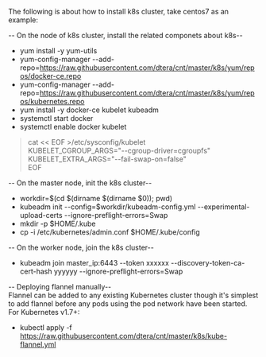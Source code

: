 The following is about how to install k8s cluster, take centos7 as an example:

-- On the node of k8s cluster, install the related componets about k8s--
* yum install -y yum-utils
* yum-config-manager --add-repo=https://raw.githubusercontent.com/dtera/cnt/master/k8s/yum/repos/docker-ce.repo
* yum-config-manager --add-repo=https://raw.githubusercontent.com/dtera/cnt/master/k8s/yum/repos/kubernetes.repo
* yum install -y docker-ce kubelet kubeadm
* systemctl start docker
* systemctl enable docker kubelet

> cat << EOF >/etc/sysconfig/kubelet  
KUBELET_CGROUP_ARGS="--cgroup-driver=cgroupfs"  
KUBELET_EXTRA_ARGS="--fail-swap-on=false"  
EOF

-- On the master node, init the k8s cluster--
* workdir=$(cd $(dirname $(dirname $0)); pwd)
* kubeadm init --config=$workdir/kubeadm-config.yml --experimental-upload-certs --ignore-preflight-errors=Swap
* mkdir -p $HOME/.kube
* cp -i /etc/kubernetes/admin.conf $HOME/.kube/config

-- On the worker node, join the k8s cluster--
* kubeadm join master_ip:6443 --token xxxxxx --discovery-token-ca-cert-hash yyyyyy --ignore-preflight-errors=Swap

-- Deploying flannel manually--  
Flannel can be added to any existing Kubernetes cluster though it's simplest to add flannel before any pods using the pod network have been started. For Kubernetes v1.7+:
* kubectl apply -f https://raw.githubusercontent.com/dtera/cnt/master/k8s/kube-flannel.yml
